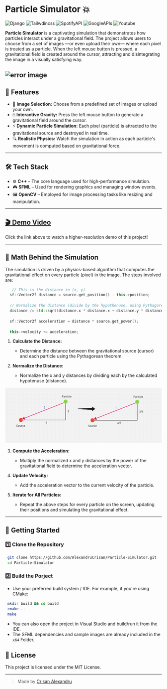 # Particle Simulator 💥  
![Django](https://img.shields.io/badge/Django-092E20?style=for-the-badge&logo=django&logoColor=green) ![Tailwdincss](https://img.shields.io/badge/tailwindcss-0F172A?&logo=tailwindcss)  ![SpotifyAPI](https://img.shields.io/badge/Spotify-1ED760?&style=for-the-badge&logo=spotify&logoColor=white) ![GoogleAPIs](https://img.shields.io/badge/Google_APIs-4285F4?style=for-the-badge&logo=google&logoColor=white) ![Youtube](https://img.shields.io/badge/Youtube-FF0000)

**Particle Simulator** is a captivating simulation that demonstrates how particles interact under a gravitational field. The project allows users to choose from a set of images —or even upload their own— where each pixel is treated as a particle. When the left mouse button is pressed, a gravitational field is created around the cursor, attracting and disintegrating the image in a visually satisfying way.


![error image](https://github.com/AlexandruCrisan/Particle-Simulator/blob/master/demo.gif?raw=true) 
---

## 🌟 Features

- 🎨 **Image Selection:** Choose from a predefined set of images or upload your own.
- 🖱 **Interactive Gravity:** Press the left mouse button to generate a gravitational field around the cursor.
- ⚡ **Dynamic Particle Simulation:** Each pixel (particle) is attracted to the gravitational source and destroyed in real time.
- 🔍 **Realistic Physics:** Watch the simulation in action as each particle's movement is computed based on gravitational force.

---

## 🛠️ Tech Stack
- ⚙️ **C++** – The core language used for high-performance simulation.
- 🎮 **SFML** – Used for rendering graphics and managing window events.
- 🖼 **OpenCV** – Employed for image processing tasks like resizing and manipulation.

---

## [🎬 Demo Video](https://youtu.be/-0faOvsaK6A)

Click the link above to watch a higher-resolution demo of this project!

---

## 📐 Math Behind the Simulation
The simulation is driven by a physics-based algorithm that computes the gravitational effect on every particle (pixel) in the image. The steps involved are:

```cpp
   // This is the distance in (x, y)
  sf::Vector2f distance = source.get_position() - this->position;

  // Normalize the distance (divide by the hypothenuse, using Pythagorean theorem)
  distance /= std::sqrt(distance.x * distance.x + distance.y * distance.y);

  sf::Vector2f acceleration = distance * source.get_power();

  this->velocity += acceleration;
```


1. **Calculate the Distance:**  
   - Determine the distance between the gravitational source (cursor) and each particle using the Pythagorean theorem.

2. **Normalize the Distance:**  
   - Normalize the x and y distances by dividing each by the calculated hypotenuse (distance).
   
  ![error image](https://github.com/AlexandruCrisan/Particle-Simulator/blob/master/mathb.PNG?raw=true) 

3. **Compute the Acceleration:**  
   - Multiply the normalized x and y distances by the power of the gravitational field to determine the acceleration vector.

4. **Update Velocity:**  
   - Add the acceleration vector to the current velocity of the particle.

5. **Iterate for All Particles:**  
   - Repeat the above steps for every particle on the screen, updating their positions and simulating the gravitational effect.

---

## 🚀 Getting Started

### **1️⃣ Clone the Repository**

```sh
 git clone https://github.com/AlexandruCrisan/Particle-Simulator.git
 cd Particle-Simulator
```

### **2️⃣ Build the Porject**
- Use your preferred build system / IDE. For example, if you're using CMake:

```sh
 mkdir build && cd build
 cmake ..
 make
```
- You can also open the project in Visual Studio and build/run it from the IDE.
- The SFML dependencies and sample images are already included in the `x64` Folder.

## 📜 License

This project is licensed under the MIT License.

---

> Made by [Crisan Alexandru](https://github.com/AlexandruCrisan)

